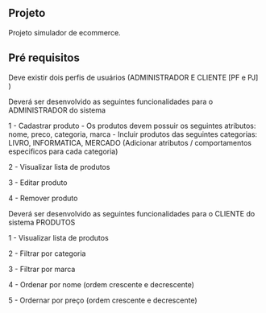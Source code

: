 ## Projeto

Projeto simulador de ecommerce. 

## Pré requisitos

Deve existir dois perfis de usuários (ADMINISTRADOR E CLIENTE [PF e PJ] )

Deverá ser desenvolvido as seguintes funcionalidades para o ADMINISTRADOR do sistema

1 - Cadastrar produto - Os produtos devem possuir os seguintes atributos: nome, preco, categoria, marca - Incluir produtos das seguintes categorias: LIVRO, INFORMATICA, MERCADO (Adicionar atributos / comportamentos especificos para cada categoria)

2 - Visualizar lista de produtos

3 - Editar produto

4 - Remover produto

Deverá ser desenvolvido as seguintes funcionalidades para o CLIENTE do sistema
PRODUTOS

1 - Visualizar lista de produtos

2 - Filtrar por categoria

3 - Filtrar por marca

4 - Ordenar por nome (ordem crescente e decrescente)

5 - Ordernar por preço (ordem crescente e decrescente)

